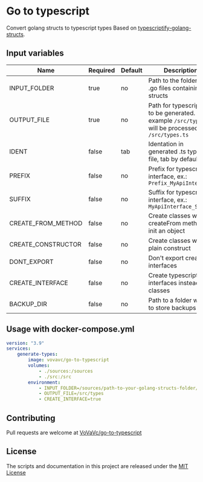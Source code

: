 # Go to typescript
Convert golang structs to typescript types
Based on [typescriptify-golang-structs](https://github.com/tkrajina/typescriptify-golang-structs).  

## Input variables
| Name  | Required  | Default  | Description  |
| ------------- | ------------- | ------------- | ------------- |
| INPUT_FOLDER  | true  | no  | Path to the folder with .go files containing structs |
| OUTPUT_FILE  | true  | no  | Path for typescript file to be generated. For example `/src/types` will be processed to `/src/types.ts` |
| IDENT  | false  | tab  | Identation in generated .ts types file, tab by default |
| PREFIX  | false  | no  | Prefix for typescript interface, ex.: `Prefix_MyApiInterface` |
| SUFFIX  | false  | no  | Suffix for typescript interface, ex.: `MyApiInterface_Suffix`  |
| CREATE_FROM_METHOD  | false  | no  | Create classes with createFrom method to init an object |
| CREATE_CONSTRUCTOR  | false  | no  | Create classes with plain construct |
| DONT_EXPORT  | false  | no  | Don't export created interfaces |
| CREATE_INTERFACE  | false  | no  | Create typescript interfaces instead of classes |
| BACKUP_DIR  | false  | no  | Path to a folder where to store backups |

## Usage with docker-compose.yml

```yaml
version: "3.9"
services:
    generate-types:
        image: vovavc/go-to-typescript
        volumes:
            - ./sources:/sources
            - ./src:/src
        environment:
            - INPUT_FOLDER=/sources/path-to-your-golang-structs-folder/
            - OUTPUT_FILE=/src/types
            - CREATE_INTERFACE=true
```

## Contributing

Pull requests are welcome at [VoVaVc/go-to-typescript](https://github.com/VoVaVc/go-to-typescript)

## License

The scripts and documentation in this project are released under the [MIT License](LICENSE)
